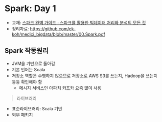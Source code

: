 # Spark: Day 1
- 교재: [스파크 완벽 가이드 : 스파크를 활용한 빅데이터 처리와 분석의 모든 것]( http://book.interpark.com/product/BookDisplay.do?_method=detail&sc.prdNo=297760736&gclid=Cj0KCQiApt_xBRDxARIsAAMUMu-hL8p3jji-bkW-8aD_tu1rBnYcYzRwqxe2PKN4TM9dqUeaSskqmwMaAv61EALw_wcB)
- 정리자료: https://github.com/ek-koh/medici_bigdata/blob/master/00.Spark.pdf

## Spark 작동원리
- JVM을 기반으로 돌아감
- 기본 언어는 Scala
- 저장소 역할은 수행하지 않으므로 저장소로 AWS S3를 쓰는지, Hadoop을 쓰는지 등등 확인해야 함
    - 메시지 서비스인 아파치 카프카 요즘 많이 사용

> 라이브러리
- 표준라이브러리: Scala 기반
- 외부 패키지